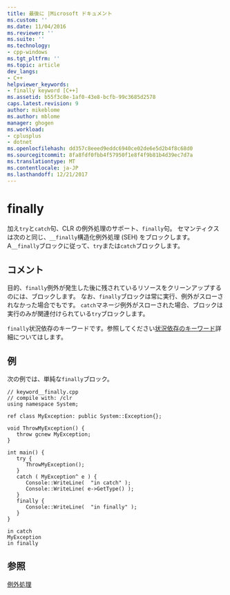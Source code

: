 ```yaml
---
title: 最後に |Microsoft ドキュメント
ms.custom: ''
ms.date: 11/04/2016
ms.reviewer: ''
ms.suite: ''
ms.technology:
- cpp-windows
ms.tgt_pltfrm: ''
ms.topic: article
dev_langs:
- C++
helpviewer_keywords:
- finally keyword [C++]
ms.assetid: b55f3c8e-1af0-43e8-bcfb-99c3685d2578
caps.latest.revision: 9
author: mikeblome
ms.author: mblome
manager: ghogen
ms.workload:
- cplusplus
- dotnet
ms.openlocfilehash: dd357c8eeed9eddc6940ce02de6e5d2b4f8c68d0
ms.sourcegitcommit: 8fa8fdf0fbb4f57950f1e8f4f9b81b4d39ec7d7a
ms.translationtype: MT
ms.contentlocale: ja-JP
ms.lasthandoff: 12/21/2017
---
```

# <a name="finally"></a>finally
加え`try`と`catch`句、CLR の例外処理のサポート、`finally`句。 セマンティクスは次のと同じ、`__finally`構造化例外処理 (SEH) をブロックします。 A`__finally`ブロックに従って、`try`または`catch`ブロックします。  
  
## <a name="remarks"></a>コメント  
 目的、`finally`例外が発生した後に残されているリソースをクリーンアップするのには、ブロックします。 なお、`finally`ブロックは常に実行、例外がスローされなかった場合でもです。 `catch`マネージ例外がスローされた場合、ブロックは実行のみが関連付けられている`try`ブロックします。  
  
 `finally`状況依存のキーワードです。参照してください[状況依存のキーワード](../windows/context-sensitive-keywords-cpp-component-extensions.md)詳細についてはします。  
  
## <a name="example"></a>例  
 次の例では、単純な`finally`ブロック。  
  
```  
// keyword__finally.cpp  
// compile with: /clr  
using namespace System;  
  
ref class MyException: public System::Exception{};  
  
void ThrowMyException() {  
   throw gcnew MyException;  
}  
  
int main() {  
   try {  
      ThrowMyException();  
   }  
   catch ( MyException^ e ) {  
      Console::WriteLine(  "in catch" );  
      Console::WriteLine( e->GetType() );  
   }  
   finally {  
      Console::WriteLine(  "in finally" );  
   }  
}  
```  
  
```Output  
in catch  
MyException  
in finally  
```  
  
## <a name="see-also"></a>参照  
 [例外処理](../windows/exception-handling-cpp-component-extensions.md)